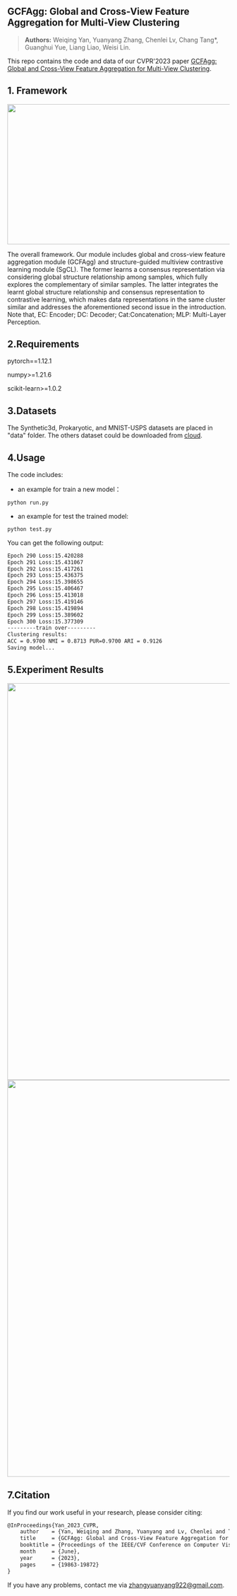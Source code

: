 ## GCFAgg: Global and Cross-View Feature Aggregation for Multi-View Clustering
> **Authors:**
Weiqing Yan, Yuanyang Zhang, Chenlei Lv, Chang Tang*, Guanghui Yue, Liang Liao, Weisi Lin. 

This repo contains the code and data of our CVPR'2023 paper [GCFAgg: Global and Cross-View Feature Aggregation for Multi-View Clustering](https://openaccess.thecvf.com/content/CVPR2023/papers/Yan_GCFAgg_Global_and_Cross-View_Feature_Aggregation_for_Multi-View_Clustering_CVPR_2023_paper.pdf).

<!-- > [GCFAgg: Global and Cross-View Feature Aggregation for Multi-View Clustering](https://openaccess.thecvf.com/content/CVPR2023/papers/Yan_GCFAgg_Global_and_Cross-View_Feature_Aggregation_for_Multi-View_Clustering_CVPR_2023_paper.pdf) -->
## 1. Framework

<img src="https://github.com/Galaxy922/GCFAggMVC/blob/main/figs/Framework.png"  width="897" height="317" />

The overall framework. Our module includes global and cross-view feature aggregation module (GCFAgg) and structure-guided multiview contrastive learning module (SgCL). 
The former learns a consensus representation via considering global structure relationship among samples, which fully explores the complementary of similar samples. 
The latter integrates the learnt global structure relationship and consensus representation to contrastive learning, which makes data representations in the same cluster similar and addresses the aforementioned second issue in the introduction. 
Note that, EC: Encoder; DC: Decoder; Cat:Concatenation; MLP: Multi-Layer Perception.

## 2.Requirements

pytorch==1.12.1

numpy>=1.21.6

scikit-learn>=1.0.2

## 3.Datasets

The Synthetic3d, Prokaryotic, and MNIST-USPS datasets are placed in "data" folder. The others dataset could be downloaded from [cloud](https://pan.baidu.com/s/1XNWW8UqTcPMkw9NpiKqvOQ).

## 4.Usage

The code includes:

- an example for train a new model：

```bash
python run.py
```

- an example  for test the trained model:

```bash
python test.py
```

You can get the following output:

```bash
Epoch 290 Loss:15.420288
Epoch 291 Loss:15.431067
Epoch 292 Loss:15.417261
Epoch 293 Loss:15.436375
Epoch 294 Loss:15.398655
Epoch 295 Loss:15.406467
Epoch 296 Loss:15.413018
Epoch 297 Loss:15.419146
Epoch 298 Loss:15.419894
Epoch 299 Loss:15.389602
Epoch 300 Loss:15.377309
---------train over---------
Clustering results:
ACC = 0.9700 NMI = 0.8713 PUR=0.9700 ARI = 0.9126
Saving model...
```
## 5.Experiment Results
<img src="https://github.com/Galaxy922/GCFAggMVC/blob/main/figs/Table1.png"  width="897"  />
<img src="https://github.com/Galaxy922/GCFAggMVC/blob/main/figs/Table2.png"  width="897"  />

## 7.Citation

If you find our work useful in your research, please consider citing:

```latex
@InProceedings{Yan_2023_CVPR,
    author    = {Yan, Weiqing and Zhang, Yuanyang and Lv, Chenlei and Tang, Chang and Yue, Guanghui and Liao, Liang and Lin, Weisi},
    title     = {GCFAgg: Global and Cross-View Feature Aggregation for Multi-View Clustering},
    booktitle = {Proceedings of the IEEE/CVF Conference on Computer Vision and Pattern Recognition (CVPR)},
    month     = {June},
    year      = {2023},
    pages     = {19863-19872}
}
```

If you have any problems, contact me via zhangyuanyang922@gmail.com.


